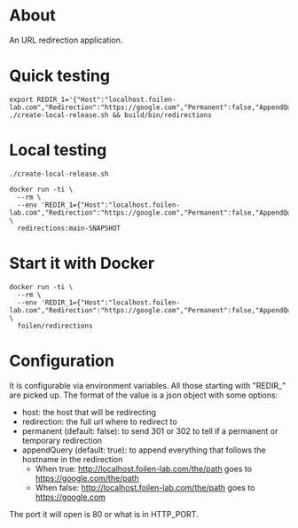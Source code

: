 # About

An URL redirection application.

# Quick testing

```
export REDIR_1='{"Host":"localhost.foilen-lab.com","Redirection":"https://google.com","Permanent":false,"AppendQuery":false}'
./create-local-release.sh && build/bin/redirections
```

# Local testing

```
./create-local-release.sh

docker run -ti \
  --rm \
  --env 'REDIR_1={"Host":"localhost.foilen-lab.com","Redirection":"https://google.com","Permanent":false,"AppendQuery":false}' \
  redirections:main-SNAPSHOT
```

# Start it with Docker

```
docker run -ti \
  --rm \
  --env 'REDIR_1={"Host":"localhost.foilen-lab.com","Redirection":"https://google.com","Permanent":false,"AppendQuery":false}' \
  foilen/redirections
```

# Configuration

It is configurable via environment variables. All those starting with "REDIR_" are picked up. The format of the value is a json object with some options:
- host: the host that will be redirecting
- redirection: the full url where to redirect to
- permanent (default: false): to send 301 or 302 to tell if a permanent or temporary redirection
- appendQuery (default: true): to append everything that follows the hostname in the redirection
  - When true: http://localhost.foilen-lab.com/the/path goes to https://google.com/the/path
  - When false: http://localhost.foilen-lab.com/the/path goes to https://google.com

The port it will open is 80 or what is in HTTP_PORT.
